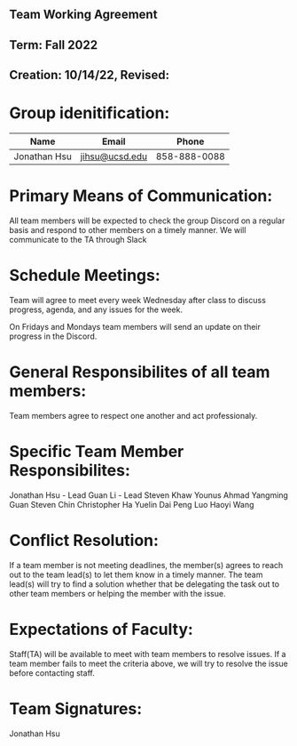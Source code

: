 ## Team Working Agreement
## Term: Fall 2022
## Creation: 10/14/22, Revised: 

#  Group idenitification:
| Name | Email | Phone | 
|---|---|---|
| Jonathan Hsu | jihsu@ucsd.edu | 858-888-0088 |

# Primary Means of Communication:

All team members will be expected to check the group Discord on a regular basis and respond to  other members on a timely manner. We will communicate to the TA through Slack

# Schedule Meetings:

Team will agree to meet every week Wednesday after class to discuss progress, agenda, and any issues for the week. 

On Fridays and Mondays team members will send an update on their progress in the Discord. 

# General Responsibilites of all team members:

Team members agree to respect one another and act professionaly.

# Specific Team Member Responsibilites:

Jonathan Hsu - Lead
Guan Li - Lead
Steven Khaw
Younus Ahmad
Yangming Guan
Steven Chin
Christopher Ha
Yuelin Dai
Peng Luo
Haoyi Wang

#  Conflict Resolution:

If a team member is not meeting deadlines, the member(s) agrees to reach out to the team lead(s) to let them know in a timely manner. The team lead(s) will try to find a solution whether that be delegating the task out to other team members or helping the member with the issue. 

#  Expectations of Faculty:

Staff(TA) will be available to meet with team members to resolve issues. If a team member fails to meet the criteria above, we will try to resolve the issue before contacting staff. 

# Team Signatures:

Jonathan Hsu